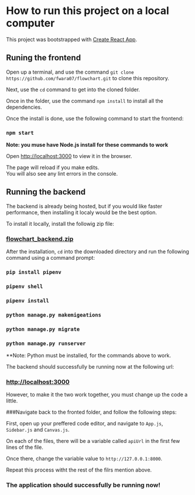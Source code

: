 # How to run this project on a local computer

This project was bootstrapped with [Create React App](https://github.com/facebook/create-react-app).

## Runing the frontend

Open up a terminal, and use the command `git clone https://github.com/fwara07/flowchart.git` to clone this repository.

Next, use the `cd` command to get into the cloned folder.

Once in the folder, use the command `npm install` to install all the dependencies.

Once the install is done, use the following command to start the frontend:

### `npm start`

**Note: you muse have Node.js install for these commands to work**

Open [http://localhost:3000](http://localhost:3000) to view it in the browser.

The page will reload if you make edits.\
You will also see any lint errors in the console.

## Running the backend

The backend is already being hosted, but if you would like faster performance, then installing it localy would be the best option.

To install it locally, install the followig zip file:

### [flowchart_backend.zip](https://github.com/fwara07/flowchart/files/7438113/flowchart_backend.zip)

After the installation, `cd` into the downloaded directory and run the following command using a command prompt:

### `pip install pipenv`
### `pipenv shell`
### `pipenv install`
### `python manage.py makemigeations`
### `python manage.py migrate`
### `python manage.py runserver`

**Note: Python must be installed, for the commands above to work.

The backend should successfully be running now at the following url:

### [http://localhost:3000](http://localhost:3000)

However, to make it the two work together, you must change up the code a little.

###Navigate back to the fronted folder, and follow the following steps:

First, open up your preffered code editor, and navigate to `App.js`, `Sidebar.js` and `Canvas.js`.

On each of the files, there will be a variable called `apiUrl` in the first few lines of the file.

Once there, change the variable value to `http://127.0.0.1:8000`.

Repeat this process witht the rest of the filrs mention above.

### The application should successfully be running now!
